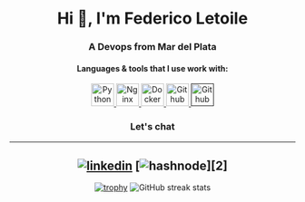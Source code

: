 <h1 align="center">Hi 👋,  I'm Federico Letoile</h1>
<h3 align="center">A Devops from Mar del Plata</h3>

<h4 align="center">Languages & tools that I use work with:</h4>

<p align="center">  </a> <a href="https://www.python.org/" target="_blank"> <img src="https://www.svgrepo.com/show/374016/python.svg" alt="Python" width="40" height="40"/> </a>  <a href="https://nginx.org/en/" target="_blank"> <img src="https://www.svgrepo.com/show/373924/nginx.svg" alt="Nginx" width="40" height="40"/> </a> <a href="https://www.docker.com/" target="_blank"> <img src="https://cdn.worldvectorlogo.com/logos/docker.svg" alt="Docker" width="40" height="40"/> </a> <a href="https://github.com/" target="_blank"> <img src="https://upload.wikimedia.org/wikipedia/commons/9/91/Octicons-mark-github.svg" alt="Github" width="40" height="40"/> </a> <a href="" target="_blank"> <img src="https://icon.icepanel.io/Technology/svg/GitHub-Actions.svg" alt="Github Actions" width="40" height="40"/> </a>

  

<h3 align="center">Let's chat</h3>

<div align="center">
   
[1]: https://www.linkedin.com/in/federicoletoile
---

[![linkedin](https://img.shields.io/badge/LinkedIn-0077B5?style=for-the-badge&logo=linkedin&logoColor=white)][1]
[![hashnode](https://img.shields.io/badge/Hashnode-2962FF?style=for-the-badge&logo=hashnode&logoColor=white)][2]
---
[![trophy](https://github-profile-trophy.vercel.app/?username=fedeletoile)](https://github.com/ryo-ma/github-profile-trophy)
![GitHub streak stats](https://streak-stats.demolab.com/?user=fedeletoile)
<!--    
  <img height="180em" src="https://github-readme-stats.vercel.app/api?username=MarcosCaballero&show_icons=true&hide_border=true&&count_private=true&include_all_commits=true" /> -->
</div>
